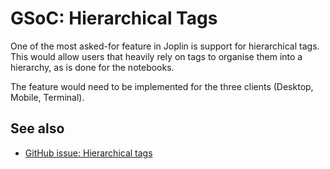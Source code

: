 # GSoC: Hierarchical Tags

One of the most asked-for feature in Joplin is support for hierarchical tags. This would allow users that heavily rely on tags to organise them into a hierarchy, as is done for the notebooks.

The feature would need to be implemented for the three clients (Desktop, Mobile, Terminal).

## See also

- [GitHub issue: Hierarchical tags](https://github.com/laurent22/joplin/issues/375)
